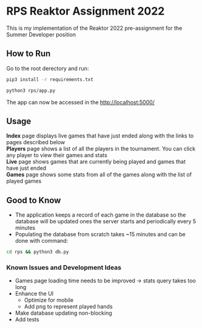 # RPS Reaktor Assignment 2022

This is my implementation of the Reaktor 2022 pre-assignment for the Summer Developer position

## How to Run

Go to the root derectory and run:
```bash
pip3 install -r requirements.txt
```
```bash
python3 rps/app.py
```

The app can now be accessed in the [http://localhost:5000/](http://localhost:5000/)


## Usage

**Index** page displays live games that have just ended along with the links to pages described below  
**Players** page shows a list of all the players in the tournament. You can click any player to view their games and stats  
**Live** page shows games that are currently being played and games that have just ended  
**Games** page shows some stats from all of the games along with the list of played games  

## Good to Know
* The application keeps a record of each game in the database so the database will be updated ones the server starts and periodically every 5 minutes
* Populating the database from scratch takes ~15 minutes and can be done with command:
```bash
cd rps && python3 db.py
```

### Known Issues and Development Ideas
* Games page loading time needs to be improved -> stats query takes too long
* Enhance the UI
  * Optimize for mobile
  * Add png to represent played hands
* Make database updating non-blocking
* Add tests
